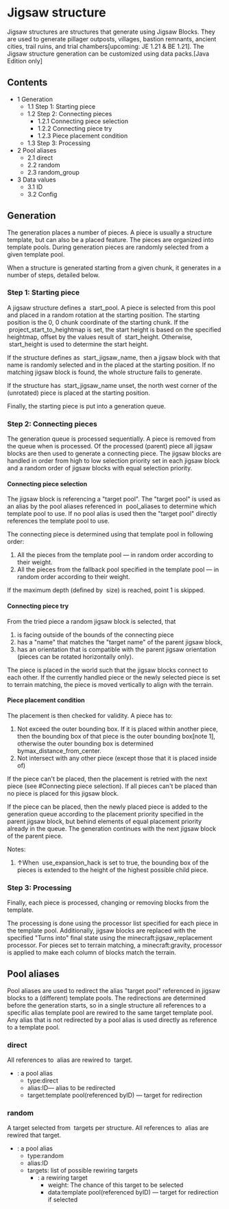# Jigsaw structure
Jigsaw structures are structures that generate using Jigsaw Blocks.
They are used to generate pillager outposts, villages, bastion remnants, ancient cities, trail ruins, and trial chambers‌[upcoming: JE 1.21 & BE 1.21].
The Jigsaw structure generation can be customized using data packs.‌[Java Edition  only]

## Contents
- 1 Generation
	- 1.1 Step 1: Starting piece
	- 1.2 Step 2: Connecting pieces
		- 1.2.1 Connecting piece selection
		- 1.2.2 Connecting piece try
		- 1.2.3 Piece placement condition
	- 1.3 Step 3: Processing
- 2 Pool aliases
	- 2.1 direct
	- 2.2 random
	- 2.3 random_group
- 3 Data values
	- 3.1 ID
	- 3.2 Config

## Generation
The generation places a number of pieces. A piece is usually a structure template, but can also be a placed feature. The pieces are organized into template pools. During generation pieces are randomly selected from a given template pool.

When a structure is generated starting from a given chunk, it generates in a number of steps, detailed below. 

### Step 1: Starting piece
A jigsaw structure defines a  start_pool. A piece is selected from this pool and placed in a random rotation at the starting position. The starting position is the 0, 0 chunk coordinate of the starting chunk. If the  project_start_to_heightmap is set, the start height is based on the specified heightmap, offset by the values result of  start_height. Otherwise,  start_height is used to determine the start height.

If the structure defines as  start_jigsaw_name, then a jigsaw block with that name is randomly selected and in the placed at the starting position. If no matching jigsaw block is found, the whole structure fails to generate. 

If the structure has  start_jigsaw_name unset, the north west corner of the (unrotated) piece is placed at the starting position.

Finally, the starting piece is put into a generation queue.

### Step 2: Connecting pieces
The generation queue is processed sequentially. A piece is removed from the queue when is processed. Of the processed (parent) piece all jigsaw blocks are then used to generate a connecting piece. The jigsaw blocks are handled in order from high to low selection priority set in each jigsaw block and a random order of jigsaw blocks with equal selection priority. 

#### Connecting piece selection
The jigsaw block is referencing a "target pool". The "target pool" is used as an alias by the pool aliases referenced in  pool_aliases to determine which template pool to use. If no pool alias is used then the "target pool" directly references the template pool to use.

The connecting piece is determined using that template pool in following order:

1. All the pieces from the template pool — in random order according to their weight.
2. All the pieces from the fallback pool specified in the template pool — in random order according to their weight.

If the maximum depth (defined by  size) is reached, point 1 is skipped.

#### Connecting piece try
From the tried piece a random jigsaw block is selected, that

1. is facing outside of the bounds of the connecting piece
2. has a "name" that matches the "target name" of the parent jigsaw block,
3. has an orientation that is compatible with the parent jigsaw orientation (pieces can be rotated horizontally only).

The piece is placed in the world such that the jigsaw blocks connect to each other. If the currently handled piece or the newly selected piece is set to terrain matching, the piece is moved vertically to align with the terrain.

#### Piece placement condition
The placement is then checked for validity. A piece has to:

1. Not exceed the outer bounding box. If it is placed within another piece, then the bounding box of that piece is the outer bounding box[note 1], otherwise the outer bounding box is determined bymax_distance_from_center.
2. Not intersect with any other piece (except those that it is placed inside of)

If the piece can't be placed, then the placement is retried with the next piece (see #Connecting piece selection). If all pieces can't be placed than no piece is placed for this jigsaw block.

If the piece can be placed, then the newly placed piece is added to the generation queue according to the placement priority specified in the parent jigsaw block, but behind elements of equal placement priority already in the queue. The generation continues with the next jigsaw block of the parent piece.

Notes:

1. ↑When  use_expansion_hack is set to true, the bounding box of the pieces is extended to the height of the highest possible child piece.

### Step 3: Processing
Finally, each piece is processed, changing or removing blocks from the template.

The processing is done using the processor list specified for each piece in the template pool. Additionally, jigsaw blocks are replaced with the specified "Turns into" final state using the minecraft:jigsaw_replacement processor. For pieces set to terrain matching, a minecraft:gravity, processor is applied to make each column of blocks match the terrain.

## Pool aliases
Pool aliases are used to redirect the alias "target pool" referenced in jigsaw blocks to a (different) template pools. The redirections are determined before the generation starts, so in a single structure all references to a specific alias template pool are rewired to the same target template pool. Any alias that is not redirected by a pool alias is used directly as reference to a template pool.

### direct
All references to  alias are rewired to  target.

- : a pool alias
	- type:direct
	- alias:ID— alias to be redirected
	- target:template pool(referenced byID) — target for redirection

### random
A target selected from  targets per structure. All references to  alias are rewired that target.

- : a pool alias
	- type:random
	- alias:ID
	- targets: list of possible rewiring targets
		- : a rewiring target
			- weight: The chance of this target to be selected
			- data:template pool(referenced byID) — target for redirection if selected

